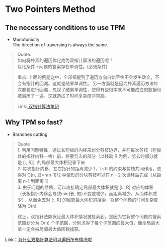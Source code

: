 # Two Pointers Method
## The necessary conditions to use TPM
* Monotonicity   
The direction of traversing is always the same.   

> Quote:   
> 如何将朴素的遍历优化成为双指针算法的遍历呢？   
优化条件->问题的答案存在单调性。(必须条件)   

>重点:
上面的例题之中，全部都提到了遍历方向自始至终不会发生改变，不会有指针的回溯。这就是结果单调性。
另一方面就是因为朴素遍历方法每次都要进行回溯，忽视了结果单调性，使得有些根本就不可能成立的数据也被遍历了一遍，这就造成了时间复杂度非常高。

> Link:<a href="https://www.acwing.com/blog/content/24845/"> 双指针算法笔记</a>

## Why TPM so fast?
* Branches cutting
> Quote   
    1. 利用问题特性，通过长短板的内移来划分剪枝边界，并在每次剪枝（短板处的指针内移一格）前，将要剪去的部分（以移动 R 为例，剪去的部分就是 [:, R]）的局部最大体积记录下来   
    2. 每次指针内移，左右指针的距离减少 1，L<R 的约束与剪枝共同作用，使得对 C(n, 2)=n(n-1)/2 种情形的分块剪枝可以在 n - 2 次循环后完成（从距离 n-1 到距离 1）   
    3. 由于问题的性质，可以直接确定局部最大体积就是 [L, R] 对应的体积（长板指针内移会导致min(长, 短)不变或减少，而距离减少，从而体积减少），从而免去对 [:, R] 的局部最大体积的搜索，将整个问题的时间复杂度降为 O(n)  
 
> 综上，双指针法能保证最大体积情况被检索到，是因为它将整个问题的搜索范围划分为 O(n) 个子范围，分别求得了每个子范围的最大值，而全局最大值一定会被局部最大值函数捕获。

Link：[为什么双指针算法可以遍历所有情况呢](https://www.zhihu.com/question/477768158/answer/2951907655)




